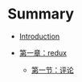 # Summary

* [Introduction](README.md)

* [第一章：redux](./redux/1-state.md)
  * [第一节：评论](./redux/commnet.md)